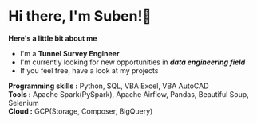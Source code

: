 # Hi there, I'm Suben!👋

**Here's a little bit about me**
* I'm a **Tunnel Survey Engineer**
* I'm currently looking for new opportunities in **_data engineering field_**
* If you feel free, have a look at my projects

**Programming skills :** Python, SQL, VBA Excel, VBA AutoCAD\
**Tools :** Apache Spark(PySpark), Apache Airflow, Pandas, Beautiful Soup, Selenium\
**Cloud :** GCP(Storage, Composer, BigQuery)
